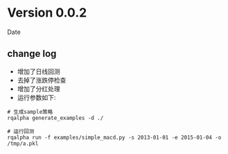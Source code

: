 # Version 0.0.2

Date

## change log

- 增加了日线回测
- 去掉了涨跌停检查
- 增加了分红处理
- 运行参数如下:

```
# 生成sample策略
rqalpha generate_examples -d ./

# 运行回测
rqalpha run -f examples/simple_macd.py -s 2013-01-01 -e 2015-01-04 -o /tmp/a.pkl
```
